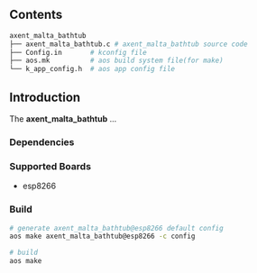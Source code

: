 ## Contents

```sh
axent_malta_bathtub
├── axent_malta_bathtub.c # axent_malta_bathtub source code
├── Config.in       # kconfig file
├── aos.mk          # aos build system file(for make)
└── k_app_config.h  # aos app config file
```

## Introduction

The **axent_malta_bathtub** ...

### Dependencies

### Supported Boards

- esp8266

### Build

```sh
# generate axent_malta_bathtub@esp8266 default config
aos make axent_malta_bathtub@esp8266 -c config

# build
aos make
```
